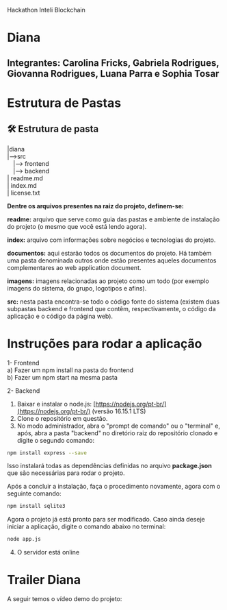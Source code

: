 Hackathon Inteli Blockchain
# Diana
## Integrantes: Carolina Fricks, Gabriela Rodrigues, Giovanna Rodrigues, Luana Parra e Sophia Tosar

# Estrutura de Pastas 

## 🛠 Estrutura de pasta

|diana<br>
    |-->src<br>
         &emsp;|--> frontend<br>
  &emsp;|--> backend<br>
| readme.md<br>
| index.md<br>
| license.txt<br>



<b>Dentre os arquivos presentes na raiz do projeto, definem-se:</b>

<b>readme:</b> arquivo que serve como guia das pastas e ambiente de instalação do projeto (o mesmo que você está lendo agora).

<b>index:</b> arquivo com informações sobre negócios e tecnologias do projeto.

<b>documentos:</b> aqui estarão todos os documentos do projeto. Há também uma pasta denominada outros onde estão presentes aqueles documentos complementares ao web application document.

<b>imagens:</b> imagens relacionadas ao projeto como um todo (por exemplo imagens do sistema, do grupo, logotipos e afins).

<b>src:</b> nesta pasta encontra-se todo o código fonte do sistema (existem duas subpastas backend e frontend que contêm, respectivamente, o código da aplicação e o código da página web).

# Instruções para rodar a aplicação 

1- Frontend<br>
a) Fazer um npm install na pasta do frontend<br>
b) Fazer um npm start na mesma pasta<br>

2- Backend
1.  Baixar e instalar o node.js:  [https://nodejs.org/pt-br/](https://nodejs.org/pt-br/) (versão 16.15.1 LTS)
2. Clone o repositório em questão.
3.  No modo administrador, abra o "prompt de comando" ou o "terminal" e, após,  abra a pasta "backend" no diretório raiz do repositório clonado e digite o segundo comando:

```sh
npm install express --save
```

Isso instalará todas as dependências definidas no arquivo <b>package.json</b> que são necessárias para rodar o projeto. <br>

Após a concluir a instalação, faça o procedimento novamente, agora com o seguinte comando: <br>

```sh
npm install sqlite3
```

Agora o projeto já está pronto para ser modificado. Caso ainda deseje iniciar a aplicação, digite o comando abaixo no terminal:

```sh
node app.js
```
4. O servidor está online




# Trailer Diana

A seguir temos o vídeo demo do projeto:


